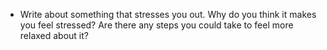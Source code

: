 - Write about something that stresses you out. Why do you think it makes you feel stressed? Are there any steps you could take to feel more relaxed about it?